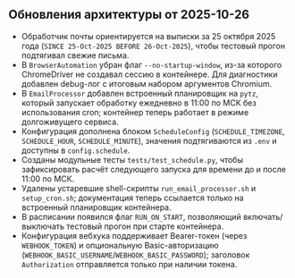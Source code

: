 ## Обновления архитектуры от 2025-10-26

- Обработчик почты ориентируется на выписки за 25 октября 2025 года (`SINCE 25-Oct-2025 BEFORE 26-Oct-2025`), чтобы тестовый прогон подтягивал свежие письма.
- В `BrowserAutomation` убран флаг `--no-startup-window`, из-за которого ChromeDriver не создавал сессию в контейнере. Для диагностики добавлен debug-лог с итоговым набором аргументов Chromium.
- В `EmailProcessor` добавлен встроенный планировщик на `pytz`, который запускает обработку ежедневно в 11:00 по МСК без использования cron; контейнер теперь работает в режиме долгоживущего сервиса.
- Конфигурация дополнена блоком `ScheduleConfig` (`SCHEDULE_TIMEZONE`, `SCHEDULE_HOUR`, `SCHEDULE_MINUTE`), значения подтягиваются из `.env` и доступны в `config.schedule`.
- Созданы модульные тесты `tests/test_schedule.py`, чтобы зафиксировать расчёт следующего запуска для времени до и после 11:00 по МСК.
- Удалены устаревшие shell-скрипты `run_email_processor.sh` и `setup_cron.sh`; документация теперь ссылается только на встроенный планировщик контейнера.
- В расписании появился флаг `RUN_ON_START`, позволяющий включать/выключать тестовый прогон при старте контейнера.
- Конфигурация вебхука поддерживает Bearer-токен (через `WEBHOOK_TOKEN`) и опциональную Basic-авторизацию (`WEBHOOK_BASIC_USERNAME`/`WEBHOOK_BASIC_PASSWORD`); заголовок `Authorization` отправляется только при наличии токена.

